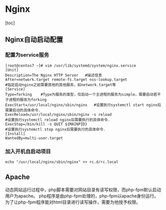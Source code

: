# Nginx

[toc]

## Nginx自动启动配置

### 配置为service服务

```shell
[root@centos7 ~]# vim /usr/lib/systemd/system/nginx.service
[Unit]
Description=The Nginx HTTP Server	#描述信息
After=network.target remote-fs.target nss-lookup.target
#指定启动nginx之前需要其他的其他服务，如network.target等
[Service]
Type=forking	#Type为服务的类型，仅启动一个主进程的服务为simple，需要启动若干子进程的服务为forking
ExecStart=/usr/local/nginx/sbin/nginx	#设置执行systemctl start nginx后需要启动的具体命令.
ExecReload=/usr/local/nginx/sbin/nginx -s reload
#设置执行systemctl reload nginx后需要执行的具体命令.
ExecStop=/bin/kill -s QUIT ${MAINPID}
#设置执行systemctl stop nginx后需要执行的具体命令.
[Install]
WantedBy=multi-user.target
```

### 加入开机自启动项目

```shell
echo "/usr/local/nginx/sbin/nginx" >> rc.d/rc.local
```

## Apache

​		动态网站运行过程中，php脚本需要对网站目录有读写权限，而php-fpm默认启动用户为apache。 php程序是由php-fpm处理的，php-fpm以apache身份运行。为了让php-fpm程序能对html目录进行读写操作，需要为他授予权限。

